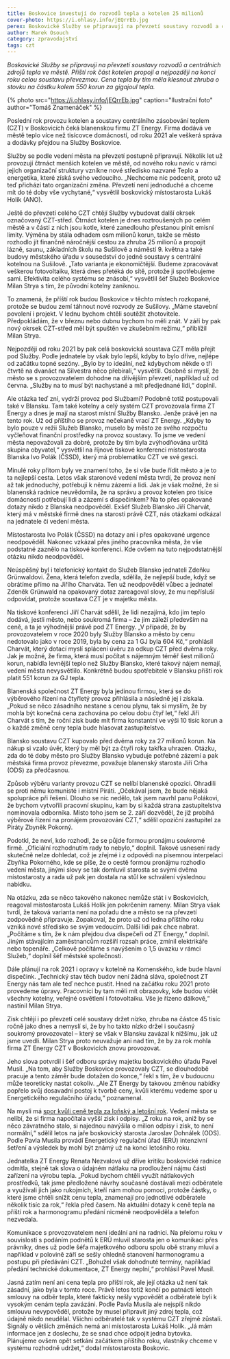 ```yaml
---
title: Boskovice investují do rozvodů tepla a kotelen 25 milionů
cover-photo: https://i.ohlasy.info/jEQrrEb.jpg
perex: Boskovické Služby se připravují na převzetí soustavy rozvodů a centrálních zdrojů tepla ve městě. Příští rok část kotelen propojí a nejpozději na konci roku celou soustavu převezmou.
author: Marek Osouch
category: zpravodajství
tags: czt
---
```


*Boskovické Služby se připravují na převzetí soustavy rozvodů a centrálních zdrojů tepla ve městě. Příští rok část kotelen propojí a nejpozději na konci roku celou soustavu převezmou. Cena tepla by tím měla klesnout zhruba o stovku na částku kolem 550 korun za gigajoul tepla.*

{% photo src="https://i.ohlasy.info/jEQrrEb.jpg" caption="Ilustrační foto" author="Tomáš Znamenáček" %}

Poslední rok provozu kotelen a soustavy centrálního zásobování teplem (CZT) v Boskovicích čeká blanenskou firmu ZT Energy. Firma dodává ve městě teplo více než tisícovce domácností, od roku 2021 ale veškerá správa a dodávky přejdou na Služby Boskovice.

Služby se podle vedení města na převzetí postupně připravují. Několik let už provozují čtrnáct menších kotelen ve městě, od nového roku navíc v rámci jejich organizační struktury vznikne nové středisko nazvané Teplo a energetika, které získá svého vedoucího. „Nechceme nic podcenit, proto už teď přichází tato organizační změna. Převzetí není jednoduché a chceme mít do té doby vše vychytané,“ vysvětlil boskovický místostarosta Lukáš Holík (ANO).

Ještě do převzetí celého CZT chtějí Služby vybudovat další okrsek označovaný CZT-střed. Čtrnáct kotelen je dnes roztroušených po celém městě a v části z nich jsou kotle, které zanedlouho přestanou plnit emisní limity. Výměna by stála odhadem osm milionů korun, takže se město rozhodlo jít finančně náročnější cestou za zhruba 25 milionů a propojit lázně, saunu, základních školu na Sušilově a náměstí 9. května a také budovy městského úřadu v sousedství do jedné soustavy s centrální kotelnou na Sušilově. „Tato varianta je ekonomičtější. Budeme zpracovávat veškerou fotovoltaiku, která dnes přetéká do sítě, protože ji spotřebujeme sami. Efektivita celého systému se znásobí,“ vysvětlil šéf Služeb Boskovice Milan Strya s tím, že původní kotelny zaniknou.

To znamená, že příští rok budou Boskovice v těchto místech rozkopané, protože se budou zemí táhnout nové rozvody ze Sušilovy. „Máme stavební povolení i projekt. V lednu bychom chtěli soutěžit zhotovitele. Předpokládám, že v březnu nebo dubnu bychom ho měli znát. V září by pak nový okrsek CZT-střed měl být spuštěn ve zkušebním režimu,“ přiblížil Milan Strya.

Nejpozději od roku 2021 by pak celá boskovická soustava CZT měla přejít pod Služby. Podle jednatele by však bylo lepší, kdyby to bylo dříve, nejlépe od začátku topné sezóny. „Bylo by to ideální, než kdybychom někde o tři čtvrtě na dvanáct na Silvestra něco přebírali,“ vysvětlil. Osobně si myslí, že město se s provozovatelem dohodne na dřívějším převzetí, například už od června. „Služby na to musí být nachystané a mít předjednané lidi,“ doplnil.

Ale otázka teď zní, vydrží provoz pod Službami? Podobně totiž postupovali také v Blansku. Tam také kotelny a celý systém CZT provozovala firma ZT Energy a dnes je mají na starost místní Služby Blansko. Jenže právě jen na tento rok. Už od příštího se provoz nečekaně vrací ZT Energy. „Kdyby to bylo pouze v režii Služeb Blansko, muselo by město ze svého rozpočtu vyčleňovat finanční prostředky na provoz soustavy. To jsme ve vedení města nepovažovali za dobré, protože by tím byla zvýhodňována určitá skupina obyvatel,“ vysvětlil na říjnové tiskové konferenci místostarosta Blanska Ivo Polák (ČSSD), který má problematiku CZT ve své gesci.

Minulé roky přitom byly ve znamení toho, že si vše bude řídit město a je to ta nejlepší cesta. Letos však staronové vedení města tvrdí, že provoz není až tak jednoduchý, potřebují k němu zázemí a lidi. Jak je však možné, že si blanenská radnice neuvědomila, že na správu a provoz kotelen pro tisíce domácností potřebují lidi a zázemí s dispečinkem? Na to přes opakované dotazy nikdo z Blanska neodpověděl. Exšéf Služeb Blansko Jiří Charvát, který má v městské firmě dnes na starosti právě CZT, nás otázkami odkázal na jednatele či vedení města.

Místostarosta Ivo Polák (ČSSD) na dotazy ani i přes opakované urgence neodpověděl. Nakonec vzkázal přes jiného pracovníka města, že vše podstatné zaznělo na tiskové konferenci. Kde ovšem na tuto nejpodstatnější otázku nikdo neodpověděl.

Neúspěšný byl i telefonický kontakt do Služeb Blansko jednateli Zdeňku Grünwaldovi. Žena, která telefon zvedla, sdělila, že nejlepší bude, když se obrátíme přímo na Jiřího Charváta. Ten už neodpověděl vůbec a jednatel Zdeněk Grünwald na opakovaný dotaz zareagoval slovy, že mu nepřísluší odpovídat, protože soustava CZT je v majetku města.

Na tiskové konferenci Jiří Charvát sdělil, že lidi nezajímá, kdo jim teplo dodává, jestli město, nebo soukromá firma – že jim záleží především na ceně, a ta je výhodnější právě pod ZT Energy. „V případě, že by provozovatelem v roce 2020 byly Služby Blansko a město by cenu nedotovalo jako v roce 2019, byla by cena za 1 GJ byla 604 Kč,“ prohlásil Charvát, který dotací myslí splácení úvěru za odkup CZT před dvěma roky. Jak je možné, že firma, která musí počítat s nájemným téměř šest milionů korun, nabídla levnější teplo než Služby Blansko, které takový nájem nemají, vedení města nevysvětlilo. Konkrétně budou spotřebitelé v Blansku příští rok platit 551 korun za GJ tepla.

Blanenská společnost ZT Energy byla jedinou firmou, která se do výběrového řízení na čtyřletý provoz přihlásila a následně jej i získala. „Pokud se něco zásadního nestane s cenou plynu, tak si myslím, že by mohla být konečná cena zachována po celou dobu čtyř let,“ řekl Jiří Charvát s tím, že roční zisk bude mít firma konstantní ve výši 10 tisíc korun a o každé změně ceny tepla bude hlasovat zastupitelstvo.   

Blansko soustavu CZT kupovalo před dvěma roky za 27 milionů korun. Na nákup si vzalo úvěr, který by měl být za čtyři roky takřka uhrazen. Otázku, zda do té doby město pro Služby Blansko vybuduje potřebné zázemí a pak městská firma provoz převezme, považuje blanenský starosta Jiří Crha (ODS) za předčasnou.

Způsob výběru varianty provozu CZT se nelíbí blanenské opozici. Ohradili se proti němu komunisté i místní Piráti. „Očekával jsem, že bude nějaká spolupráce při řešení. Dlouho se nic nedělo, tak jsem navrhl panu Polákovi, že bychom vytvořili pracovní skupinu, kam by si každá strana zastupitelstva nominovala odborníka. Místo toho jsem se 2. září dozvěděl, že již probíhá výběrové řízení na pronájem provozování CZT,“ sdělil opoziční zastupitel za Piráty Zbyněk Pokorný.

Podotkl, že neví, kdo rozhodl, že se půjde formou pronájmu soukromé firmě. „Oficiální rozhodnutím rady to nebylo,“ doplnil. Takové usnesení rady skutečně nelze dohledat, což je zřejmé i z odpovědi na písemnou interpelaci Zbyňka Pokorného, kde se píše, že o cestě formou pronájmu rozhodlo vedení města, jinými slovy se tak domluvil starosta se svými dvěma místostarosty a rada už pak jen dostala na stůl ke schválení výslednou nabídku.

Na otázku, zda se něco takového nakonec nemůže stát i v Boskovicích, reagoval místostarosta Lukáš Holík jen pokrčením rameny. Milan Strya však tvrdí, že taková varianta není na pořadu dne a město se na převzetí zodpovědně připravuje. Zopakoval, že proto už od ledna příštího roku vzniká nové středisko se svým vedoucím. Další lidi pak chce nabrat. „Počítáme s tím, že k nám přejdou dva dispečeři od ZT Energy,“ doplnil. Jiným stávajícím zaměstnancům rozšíří rozsah práce, zmínil elektrikáře nebo topenáře. „Celkově počítáme s navýšením o 1,5 úvazku v rámci Služeb,“ doplnil šéf městské společnosti.

Dále plánují na rok 2021 i opravy v kotelně na Komenského, kde bude hlavní dispečink. „Technický stav těch budov není žádná sláva, společnost ZT Energy nás tam ale teď nechce pustit. Hned na začátku roku 2021 proto provedeme úpravy. Pracovníci by tam měli mít obrazovky, kde budou vidět všechny kotelny, veřejné osvětlení i fotovoltaiku. Vše je řízeno dálkově,“ nastínil Milan Strya.

Zisk chtějí i po převzetí celé soustavy držet nízko, zhruba na částce 45 tisíc ročně jako dnes a nemyslí si, že by ho takto nízko držel i současný soukromý provozovatel – který se však v Blansku zavázal k nižšímu, jak už jsme uvedli. Milan Strya proto neuvažuje ani nad tím, že by za rok mohla firma ZT Energy CZT v Boskovicích znovu provozovat.

Jeho slova potvrdil i šéf odboru správy majetku boskovického úřadu Pavel Musil. „Na tom, aby Služby Boskovice provozovaly CZT, se dlouhodobě pracuje a tento záměr bude dotažen do konce,“ řekl s tím, že v budoucnu může teoreticky nastat cokoliv. „Ale ZT Energy by takovou změnou nabídky popřelo svůj dosavadní postoj k tvorbě ceny, kvůli kterému vedeme spor u Energetického regulačního úřadu,“ poznamenal.

Na mysli má [spor kvůli ceně tepla za loňský a letošní rok](https://ohlasy.info/clanky/2019/06/czt-spor.html). Vedení města se nelíbí, že si firma napočítala vyšší zisk i odpisy. „Z roku na rok, aniž by se něco závratného stalo, si najednou navýšila o milion odpisy i zisk, to není normální,“ sdělil letos na jaře boskovický starosta Jaroslav Dohnálek (ODS). Podle Pavla Musila provádí Energetický regulační úřad (ERÚ) intenzivní šetření a výsledek by mohl být známý už na konci letošního roku.

Jednatelka ZT Energy Renata Nezvalová už dříve kritiku boskovické radnice odmítla, stejně tak slova o údajném nátlaku na prodloužení nájmu části zařízení na výrobu tepla. „Pokud bychom chtěli využít nátlakových prostředků, tak jsme předložené návrhy současně dostávali mezi odběratele a využívali jich jako rukojmích, kteří nám mohou pomoci, protože částky, o které jsme chtěli snížit cenu tepla, znamenají pro jednotlivé odběratele několik tisíc za rok,“ řekla před časem. Na aktuální dotazy k ceně tepla na příští rok a harmonogramu předání nicméně neodpověděla a telefon nezvedala.

Komunikace s provozovatelem není ideální ani na radnici. Na přelomu roku v souvislosti s podáním podnětů k ERÚ mluvil starosta jen o komunikaci přes právníky, dnes už podle šéfa majetkového odboru spolu obě strany mluví a například v polovině září se sešly ohledně stanovení harmonogramu a postupu při předávání CZT. „Bohužel však dohodnuté termíny, například předání technické dokumentace, ZT Energy neplní,“ prohlásil Pavel Musil.

Jasná zatím není ani cena tepla pro příští rok, ale její otázka už není tak zásadní, jako byla v tomto roce. Právě letos totiž končí po patnácti letech smlouvy na odběr tepla, které fakticky nešly vypovědět a odběratelé byli k vysokým cenám tepla zavázáni. Podle Pavla Musila ale nejspíš nikdo smlouvu nevypověděl, protože by musel připravit jiný zdroj tepla, což údajně nikdo neudělal. Všichni odběratelé tak v systému CZT zřejmě zůstali. Signály o větších změnách nemá ani místostarosta Lukáš Holík. „Já mám informace jen z doslechu, že se snad chce odpojit jedna bytovka. Plánujeme ovšem opět setkání začátkem příštího roku, vlastníky chceme v systému rozhodně udržet,“ dodal místostarosta Boskovic.